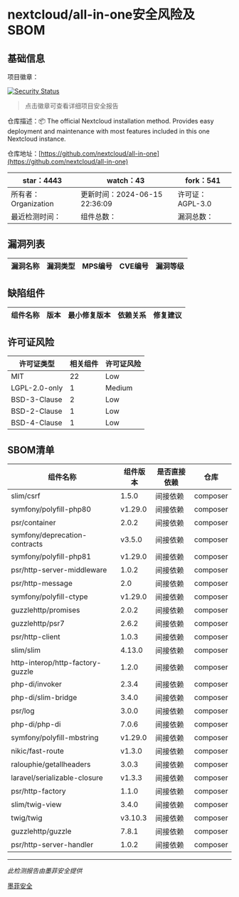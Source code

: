 # nextcloud/all-in-one安全风险及SBOM

## 基础信息

项目徽章：

[![Security Status](https://www.murphysec.com/platform3/v31/badge/1802411439000104960.svg)](https://www.murphysec.com/console/report/1691515638463221760/1802411439000104960)

> 点击徽章可查看详细项目安全报告

仓库描述：📦 The official Nextcloud installation method. Provides easy deployment and maintenance with most features included in this one Nextcloud instance.

仓库地址：[https://github.com/nextcloud/all-in-one](https://github.com/nextcloud/all-in-one)

| star：4443 | watch：43 | fork：541 |
| ----------- | -------------- | ------------ |
| 所有者：Organization | 更新时间：2024-06-15 22:36:09 | 许可证：AGPL-3.0 |
| 最近检测时间： | 组件总数： | 漏洞总数： |




## 漏洞列表

| 漏洞名称 | 漏洞类型 | MPS编号 | CVE编号 | 漏洞等级 |
| ------- | ------ | ------- | ------ | ----- |





## 缺陷组件

| 组件名称 | 版本 | 最小修复版本 | 依赖关系 | 修复建议 |
| -------- | ---- | ------------ | -------- | -------- |





## 许可证风险

| 许可证类型 | 相关组件 | 许可证风险 |
| ---------- | -------- | ---------- |
|MIT|22|Low|
|LGPL-2.0-only|1|Medium|
|BSD-3-Clause|2|Low|
|BSD-2-Clause|1|Low|
|BSD-4-Clause|1|Low|




## SBOM清单

| 组件名称 | 组件版本 | 是否直接依赖 | 仓库 |
| -------- | -------- | ------------ | ---- |
|slim/csrf|1.5.0|间接依赖|composer|
|symfony/polyfill-php80|v1.29.0|间接依赖|composer|
|psr/container|2.0.2|间接依赖|composer|
|symfony/deprecation-contracts|v3.5.0|间接依赖|composer|
|symfony/polyfill-php81|v1.29.0|间接依赖|composer|
|psr/http-server-middleware|1.0.2|间接依赖|composer|
|psr/http-message|2.0|间接依赖|composer|
|symfony/polyfill-ctype|v1.29.0|间接依赖|composer|
|guzzlehttp/promises|2.0.2|间接依赖|composer|
|guzzlehttp/psr7|2.6.2|间接依赖|composer|
|psr/http-client|1.0.3|间接依赖|composer|
|slim/slim|4.13.0|间接依赖|composer|
|http-interop/http-factory-guzzle|1.2.0|间接依赖|composer|
|php-di/invoker|2.3.4|间接依赖|composer|
|php-di/slim-bridge|3.4.0|间接依赖|composer|
|psr/log|3.0.0|间接依赖|composer|
|php-di/php-di|7.0.6|间接依赖|composer|
|symfony/polyfill-mbstring|v1.29.0|间接依赖|composer|
|nikic/fast-route|v1.3.0|间接依赖|composer|
|ralouphie/getallheaders|3.0.3|间接依赖|composer|
|laravel/serializable-closure|v1.3.3|间接依赖|composer|
|psr/http-factory|1.1.0|间接依赖|composer|
|slim/twig-view|3.4.0|间接依赖|composer|
|twig/twig|v3.10.3|间接依赖|composer|
|guzzlehttp/guzzle|7.8.1|间接依赖|composer|
|psr/http-server-handler|1.0.2|间接依赖|composer|


------

*此检测报告由墨菲安全提供*

[墨菲安全](www.murphysec.com)